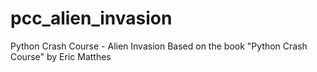 # pcc_alien_invasion
Python Crash Course - Alien Invasion
Based on the book "Python Crash Course" by Eric Matthes

